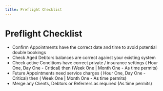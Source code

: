 ```yaml
---
title: Preflight Checklist
---
```


# Preflight Checklist

- Confirm Appointments have the correct date and time to avoid potential double bookings
- Check Aged Debtors balances are correct against your existing system
- Check active Conditions have correct private / insurance settings ( Hour One, Day One - Critical) then (Week One | Month One - As time permits)
- Future Appointments need service charges ( Hour One, Day One - Critical) then ( Week One | Month One - As time permits)
- Merge any Clients, Debtors or Referrers as required (As time permits)
